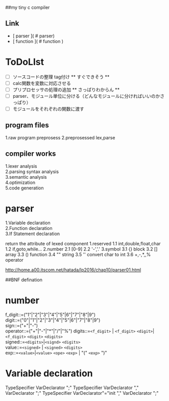 ##my tiny c compiler

## Link
- [ parser ]( # parser)
- [ function ]( # function )

# ToDoLIst
- [ ] ソースコードの整理
	tag付け
** すぐできそう **
- [ ] calc関数を変数に対応させる
- [ ] プリプロセッサの処理の追加
** さっぱりわからん **
- [ ] parser、モジュール単位に分ける（どんなモジュールに分ければいいのかさっぱり）
- [ ] モジュールをそれぞれの関数に渡す

## program files
1.raw program
	preprosess
2.preprosessed
	lex,parse
	


## compiler works
1.lexer analysis  
2.parsing syntax analysis   
3.semantic analysis   
4.optimization    
5.code generation  

# parser
1.Variable declaration  
2.Function declaration  
3.If Statement declaration  

return the attribute of lexed component
1.reserved <character>
	1.1 int,double,float,char
	1.2 if,goto,while...
2.number
	2.1 [0-9]
	2.2 '-','.'
3.symbol
	3.1 {} 	block
	3.2 []	array
	3.3	()	function
	3.4	""	string
	3.5	''	convert char to int
	3.6	+,-,*,\,%	operator

<http://home.a00.itscom.net/hatada/lp2016/chap10/parser01.html>


##BNF defination
# number  
f_digit::=("1"|"2"|"3"|"4"|"5"|6"|"7"|"8"|9")  
digit::=("0"|"1"|"2"|"3"|"4"|"5"|6"|"7"|"8"|9")  
sign::=("+"|"-")  
operator::=("+"|"-"|"*"|"/"|"%")
digits::=`<f_digit>` | `<f_digit>` `<digit>`| `<f_digit>` `<digit>` `<digits>`    
signed::=`<digits>`|`<signd>` `<digits>`  
value::=`<signed>` | `<signed>` `<digits>`  
exp::=`<value>`|`<value>` `<ope>` `<exp>` | "(" `<exp>` ")"  
# Variable declaration
TypeSpecifier VarDeclarator ";"
TypeSpecifier VarDeclarator "," VarDeclarator ";"
TypeSpecifier VarDeclarator"="init "," VarDeclarator ";"
